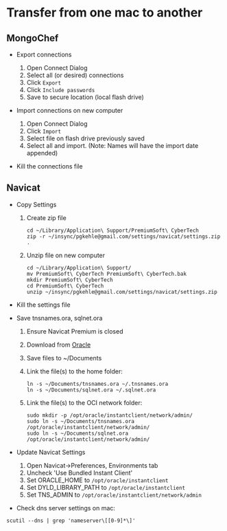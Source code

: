 # Transfer from one mac to another

## MongoChef

- Export connections

  1. Open Connect Dialog
  1. Select all (or desired) connections
  1. Click `Export`
  1. Click `Include passwords`
  1. Save to secure location (local flash drive)

- Import connections on new computer

  1. Open Connect Dialog
  1. Click `Import`
  1. Select file on flash drive previously saved
  1. Select all and import. (Note: Names will have the import date appended)

- Kill the connections file

## Navicat

- Copy Settings

  1. Create zip file

     ```shell
     cd ~/Library/Application\ Support/PremiumSoft\ CyberTech
     zip -r ~/insync/pgkehle@gmail.com/settings/navicat/settings.zip .
     ```

  1. Unzip file on new computer

     ```shell
     cd ~/Library/Application\ Support/
     mv PremiumSoft\ CyberTech PremiumSoft\ CyberTech.bak
     mkdir PremiumSoft\ CyberTech
     cd PremiumSoft\ CyberTech
     unzip ~/insync/pgkehle@gmail.com/settings/navicat/settings.zip
     ```

- Kill the settings file

- Save tnsnames.ora, sqlnet.ora

  1. Ensure Navicat Premium is closed
  1. Download from [Oracle](http://www.ncsu.edu/project/oraclenet/tns.html)
  1. Save files to ~/Documents
  1. Link the file(s) to the home folder:

     ```shell
     ln -s ~/Documents/tnsnames.ora ~/.tnsnames.ora
     ln -s ~/Documents/sqlnet.ora ~/.sqlnet.ora
     ```

  1. Link the file(s) to the OCI network folder:

     ```shell
     sudo mkdir -p /opt/oracle/instantclient/network/admin/
     sudo ln -s ~/Documents/tnsnames.ora /opt/oracle/instantclient/network/admin/
     sudo ln -s ~/Documents/sqlnet.ora /opt/oracle/instantclient/network/admin/
     ```

- Update Navicat Settings

  1. Open Navicat->Preferences, Environments tab
  1. Uncheck 'Use Bundled Instant Client'
  1. Set ORACLE_HOME to `/opt/oracle/instantclient`
  1. Set DYLD_LIBRARY_PATH to `/opt/oracle/instantclient`
  1. Set TNS_ADMIN to `/opt/oracle/instantclient/network/admin`

- Check dns server settings on mac:

```shell
scutil --dns | grep 'nameserver\[[0-9]*\]'
```

